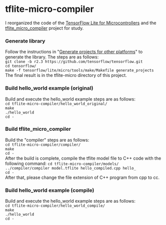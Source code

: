 # tflite-micro-compiler  
I reorganized the code of the [TensorFlow Lite for Microcontrollers](https://www.tensorflow.org/lite/microcontrollers) and the [tflite\_micro\_compiler](https://github.com/cpetig/tflite_micro_compiler) project for study.  

### Generate library  
Follow the instructions in "[Generate projects for other platforms](https://www.tensorflow.org/lite/microcontrollers/library)" to generate the library. The steps are as follows:  
`git clone -b r2.3 https://github.com/tensorflow/tensorflow.git`  
`cd tensorflow/`  
`make -f tensorflow/lite/micro/tools/make/Makefile generate_projects`  
The final result is in the tflite-micro directory of this project.  
  
### Build hello\_world example (original)  
Build and execute the hello\_world example steps are as follows:  
`cd tflite-micro-compiler/hello_world_original/`  
`make`  
`./hello_world`  
`cd -`  
  
### Build tflite\_micro\_compiler  
Build the "compiler"  steps are as follows:  
`cd tflite-micro-compiler/compiler/`  
`make`  
`cd -`  
After the build is complete, compile the tflite model file to C++ code with the following command:
`cd tflite-micro-compiler/models/`  
`../compiler/compiler model.tflite hello_compiled.cpp hello_`  
`cd -`  
After that, please change the file extension of C++ program from cpp to cc.  
  
### Build hello\_world example (compile)
Build and execute the hello\_world example steps are as follows:  
`cd tflite-micro-compiler/hello_world_compile/`  
`make`  
`./hello_world`  
`cd -`  

